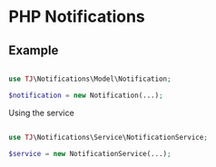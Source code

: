 # PHP Notifications


## Example

```php

use TJ\Notifications\Model\Notification;

$notification = new Notification(...);

```

Using the service


```php

use TJ\Notifications\Service\NotificationService;

$service = new NotificationService(...);

```
